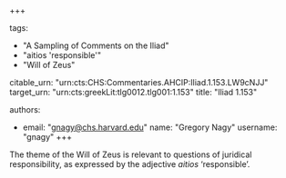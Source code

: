 +++

tags:
- "A Sampling of Comments on the Iliad"
- "aitios &#39;responsible&#39;"
- "Will of Zeus"

citable_urn: "urn:cts:CHS:Commentaries.AHCIP:Iliad.1.153.LW9cNJJ"
target_urn: "urn:cts:greekLit:tlg0012.tlg001:1.153"
title: "Iliad 1.153"

authors:
- email: "gnagy@chs.harvard.edu"
  name: "Gregory Nagy"
  username: "gnagy"
+++

<p>The theme of the Will of Zeus is relevant to questions of juridical responsibility, as expressed by the adjective <em>aitios</em> ‘responsible’. </p>